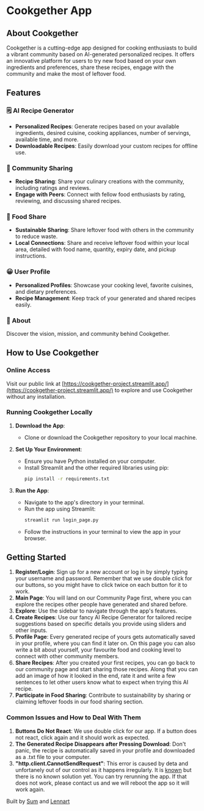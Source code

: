 # Cookgether App

## About Cookgether

Cookgether is a cutting-edge app designed for cooking enthusiasts to build a vibrant community based on AI-generated personalized recipes. It offers an innovative platform for users to try new food based on your own ingredients and preferences, share these recipes, engage with the community and make the most of leftover food. 

## Features

### 🗒️ AI Recipe Generator

- **Personalized Recipes**: Generate recipes based on your available ingredients, desired cuisine, cooking appliances, number of servings, available time, and more.
- **Downloadable Recipes**: Easily download your custom recipes for offline use.

### 🥘 Community Sharing

- **Recipe Sharing**: Share your culinary creations with the community, including ratings and reviews.
- **Engage with Peers**: Connect with fellow food enthusiasts by rating, reviewing, and discussing shared recipes.

### 🍎 Food Share

- **Sustainable Sharing**: Share leftover food with others in the community to reduce waste.
- **Local Connections**: Share and receive leftover food within your local area, detailed with food name, quantity, expiry date, and pickup instructions.

### 😀 User Profile

- **Personalized Profiles**: Showcase your cooking level, favorite cuisines, and dietary preferences.
- **Recipe Management**: Keep track of your generated and shared recipes easily.

### 📌 About

Discover the vision, mission, and community behind Cookgether.

## How to Use Cookgether

### Online Access

Visit our public link at [https://cookgether-project.streamlit.app/](https://cookgether-project.streamlit.app/) to explore and use Cookgether without any installation.

### Running Cookgether Locally

1. **Download the App**:
   - Clone or download the Cookgether repository to your local machine.

2. **Set Up Your Environment**:
   - Ensure you have Python installed on your computer.
   - Install Streamlit and the other required libraries using pip:
     ```bash
     pip install -r requirements.txt
     ```

3. **Run the App**:
   - Navigate to the app's directory in your terminal.
   - Run the app using Streamlit:
     ```bash
     streamlit run login_page.py
     ```
   - Follow the instructions in your terminal to view the app in your browser.

## Getting Started

1. **Register/Login**: Sign up for a new account or log in by simply typing your username and password. Remember that we use double click for our buttons, so you might have to click twice on each button for it to work.
2. **Main Page**: You will land on our Community Page first, where you can explore the recipes other people have generated and shared before. 
3. **Explore**: Use the sidebar to navigate through the app's features. 
4. **Create Recipes**: Use our fancy AI Recipe Generator for tailored recipe suggestions based on specific details you provide using sliders and other inputs.
5. **Profile Page**: Every generated recipe of yours gets automatically saved in your profile, where you can find it later on. On this page you can also write a bit about yourself, your favourite food and cooking level to connect with other community members. 
6. **Share Recipes**: After you created your first recipes, you can go back to our community page and start sharing those recipes. Along that you can add an image of how it looked in the end, rate it and write a few sentences to let other users know what to expect when trying this AI recipe.
7. **Participate in Food Sharing**: Contribute to sustainability by sharing or claiming leftover foods in our food sharing section.

### Common Issues and How to Deal With Them

1. **Buttons Do Not React**: We use double click for our app. If a button does not react, click again and it should work as expected.
2. **The Generated Recipe Disappears after Pressing Download**: Don't panic, the recipe is automatically saved in your profile and downloaded as a .txt file to your computer.
3. **"http.client.CannotSendRequest"**: This error is caused by deta and unfortanely out of our control as it happens irregularly. It is [known](https://discuss.streamlit.io/t/error-https-client-cannot-sendrequest-deta-database-or-google-sheet-api/42107) but there is no known solution yet. You can try rerunning the app. If that does not work, please contact us and we will reboot the app so it will work again.

Built by [Sum](https://github.com/SumSumarie) and [Lennart](https://github.com/okamanhog)
